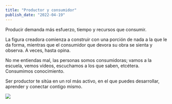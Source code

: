```yaml
---
title: "Productor y consumidor"
publish_date: "2022-04-19"
---
```


Producir demanda más esfuerzo, tiempo y recursos que consumir.

La figura creadora comienza a construir con una porción de nada a la que le da forma, mientras que el consumidor que devora su obra se sienta y observa. A veces, hasta opina.

No me entiendas mal, las personas somos consumidoras; vamos a la escuela, vemos vídeos, escuchamos a los que saben, etcétera. Consumimos conocimiento.

Ser productor te sitúa en un rol más activo, en el que puedes desarrollar, aprender y conectar contigo mismo.

![](https://ik.imagekit.io/manuelalferez/dotcom/understanding-the-rest-architectural-style/producir-consumir_1mCkq2FnL.png?ik-sdk-version=javascript-1.4.3&updatedAt=1656746460262)